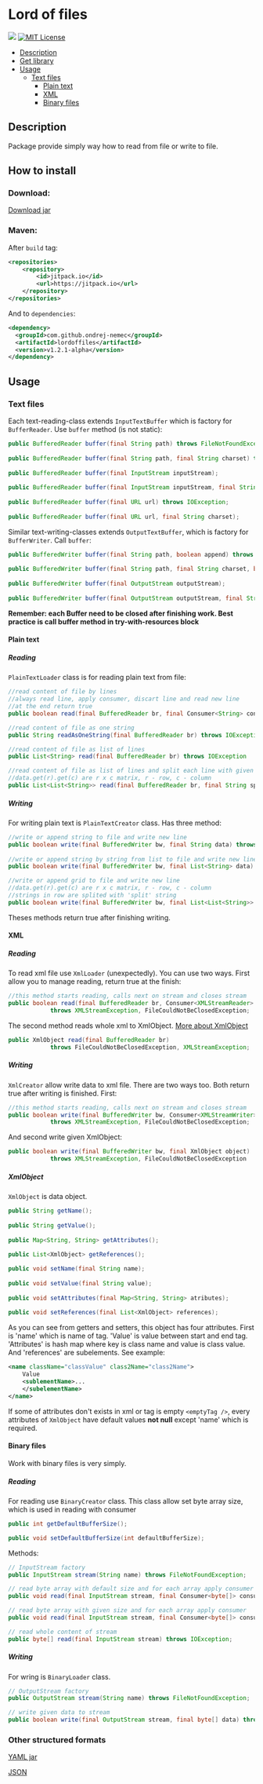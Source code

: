 # Lord of files

[![](https://jitpack.io/v/ondrej-nemec/lordoffiles.svg)](https://jitpack.io/#ondrej-nemec/lordoffiles)
[![MIT License](http://img.shields.io/badge/license-MIT-green.svg) ](https://github.com/ondrej-nemec/lordoffiles/LICENSE)

* [Description](#description)
* [Get library](#how-to-install)
* [Usage](#usage)
	* [Text files](#text-files)
		* [Plain text](#plain-text)
		* [XML](#xml)
		* [Binary files](#binary-files)

## Description
Package provide simply way how to read from file or write to file.

## How to install
### Download:

<a href="https://ondrej-nemec.github.io/download/lof-1.2.1.jar" target=_blank>Download jar</a>

### Maven:
After `build` tag:
```xml
<repositories>
	<repository>
	    <id>jitpack.io</id>
	    <url>https://jitpack.io</url>
	</repository>
</repositories>
```
And to `dependencies`:
```xml
<dependency>
  <groupId>com.github.ondrej-nemec</groupId>
  <artifactId>lordoffiles</artifactId>
  <version>v1.2.1-alpha</version>
</dependency>
```

## Usage
### Text files
Each text-reading-class extends `InputTextBuffer` which is factory for `BufferReader`. Use `buffer` method (is not static):
```java
public BufferedReader buffer(final String path) throws FileNotFoundException;	
	
public BufferedReader buffer(final String path, final String charset) throws UnsupportedEncodingException, FileNotFoundException;
	
public BufferedReader buffer(final InputStream inputStream);
	
public BufferedReader buffer(final InputStream inputStream, final String charset) throws UnsupportedEncodingException;
	
public BufferedReader buffer(final URL url) throws IOException;
	
public BufferedReader buffer(final URL url, final String charset);
```
Similar text-writing-classes extends `OutputTextBuffer`, which is factory for `BufferWriter`. Call `buffer`:
```java
public BufferedWriter buffer(final String path, boolean append) throws IOException;
	
public BufferedWriter buffer(final String path, final String charset, boolean append) throws UnsupportedEncodingException, FileNotFoundException;
	
public BufferedWriter buffer(final OutputStream outputStream);
	
public BufferedWriter buffer(final OutputStream outputStream, final String charset) throws UnsupportedEncodingException;
```
**Remember: each Buffer need to be closed after finishing work. Best practice is call buffer method in try-with-resources block**
#### Plain text
##### Reading
`PlainTextLoader` class is for reading plain text from file:
```java
//read content of file by lines
//always read line, apply consumer, discart line and read new line
//at the end return true
public boolean read(final BufferedReader br, final Consumer<String> consumer) throws IOException

//read content of file as one string		
public String readAsOneString(final BufferedReader br) throws IOException

//read content of file as list of lines
public List<String> read(final BufferedReader br) throws IOException

//read content of file as list of lines and split each line with given 'split'
//data.get(r).get(c) are r x c matrix, r - row, c - column
public List<List<String>> read(final BufferedReader br, final String split) throws IOException;
```
##### Writing
For writing plain text is `PlainTextCreator` class. Has three method:
```java
//write or append string to file and write new line
public boolean write(final BufferedWriter bw, final String data) throws IOException;
	
//write or append string by string from list to file and write new line
public boolean write(final BufferedWriter bw, final List<String> data) throws IOException;

//write or append grid to file and write new line
//data.get(r).get(c) are r x c matrix, r - row, c - column
//strings in row are splited with 'split' string
public boolean write(final BufferedWriter bw, final List<List<String>> data, final String split) throws IOException;
```
Theses methods return true after finishing writing.
#### XML
##### Reading
To read xml file use `XmlLoader` (unexpectedly). You can use two ways. First allow you to manage reading, return true at the finish:
```java
//this method starts reading, calls next on stream and closes stream
public boolean read(final BufferedReader br, Consumer<XMLStreamReader> consumer) 
			throws XMLStreamException, FileCouldNotBeClosedException;
```
The second method reads whole xml to XmlObject. [More about XmlObject](#xmlobject)
```java
public XmlObject read(final BufferedReader br) 
			throws FileCouldNotBeClosedException, XMLStreamException;
```
##### Writing
`XmlCreator` allow write data to xml file. There are two ways too. Both return true after writing is finished. First:
```java
//this method starts reading, calls next on stream and closes stream
public boolean write(final BufferedWriter bw, Consumer<XMLStreamWriter> consumer)
			throws XMLStreamException, FileCouldNotBeClosedException;
```
And second write given XmlObject:
```java
public boolean write(final BufferedWriter bw, final XmlObject object)
			throws XMLStreamException, FileCouldNotBeClosedException
```
##### XmlObject
`XmlObject` is data object.
```java
public String getName();
	
public String getValue();
	
public Map<String, String> getAttributes();
	
public List<XmlObject> getReferences();

public void setName(final String name);
	
public void setValue(final String value);
	
public void setAttributes(final Map<String, String> atributes);
	
public void setReferences(final List<XmlObject> references);
```
As you can see from getters and setters, this object has four attributes. First is 'name' which is name of tag. 'Value' is value between start and end tag. 'Attributes' is hash map where key is class name and value is class value. And 'references' are subelements. See example:
```xml
<name className="classValue" class2Name="class2Name">
	Value
	<sublementName>...
	</subelementName>
</name>
```
If some of attributes don't exists in xml or tag is empty `<emptyTag />`, every attributes of `XmlObject` have default values **not null** except 'name' which is required.

#### Binary files
Work with binary files is very simply.
##### Reading
For reading use `BinaryCreator` class. This class allow set byte array size, which is used in reading with consumer 
```java
public int getDefaultBufferSize();

public void setDefaultBufferSize(int defaultBufferSize);
```
Methods:
```java
// InputStream factory
public InputStream stream(String name) throws FileNotFoundException;

// read byte array with default size and for each array apply consumer
public void read(final InputStream stream, final Consumer<byte[]> consumer) throws IOException;

// read byte array with given size and for each array apply consumer
public void read(final InputStream stream, final Consumer<byte[]> consumer, final int bufferSize) throws IOException;

// read whole content of stream
public byte[] read(final InputStream stream) throws IOException;
```
##### Writing
For wring is `BinaryLoader` class. 
```java
// OutputStream factory
public OutputStream stream(String name) throws FileNotFoundException;

// write given data to stream
public boolean write(final OutputStream stream, final byte[] data) throws IOException
```

### Other structured formats
<a href="https://www.baeldung.com/java-snake-yaml" target=_blank>YAML jar</a>

<a href="https://github.com/stleary/JSON-java" target=_blank>JSON</a>